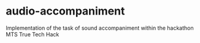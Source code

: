 # audio-accompaniment
Implementation of the task of sound accompaniment within the hackathon MTS True Tech Hack

